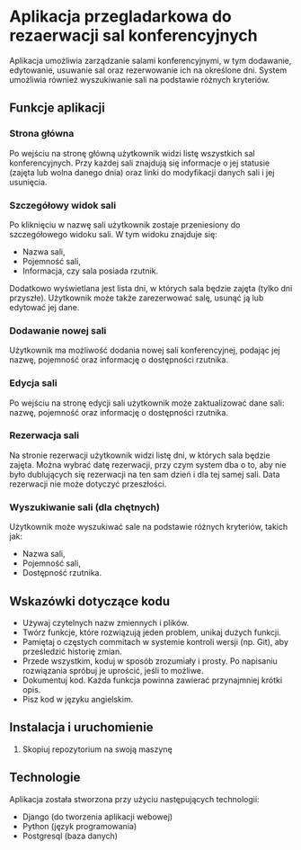 # Aplikacja przegladarkowa do rezaerwacji sal konferencyjnych

Aplikacja umożliwia zarządzanie salami konferencyjnymi, w tym dodawanie, edytowanie, usuwanie sal oraz rezerwowanie ich na określone dni. System umożliwia również wyszukiwanie sali na podstawie różnych kryteriów.

## Funkcje aplikacji

### Strona główna

Po wejściu na stronę główną użytkownik widzi listę wszystkich sal konferencyjnych. Przy każdej sali znajdują się informacje o jej statusie (zajęta lub wolna danego dnia) oraz linki do modyfikacji danych sali i jej usunięcia.

### Szczegółowy widok sali

Po kliknięciu w nazwę sali użytkownik zostaje przeniesiony do szczegółowego widoku sali. W tym widoku znajduje się:

- Nazwa sali,
- Pojemność sali,
- Informacja, czy sala posiada rzutnik.

Dodatkowo wyświetlana jest lista dni, w których sala będzie zajęta (tylko dni przyszłe). Użytkownik może także zarezerwować salę, usunąć ją lub edytować jej dane.

### Dodawanie nowej sali

Użytkownik ma możliwość dodania nowej sali konferencyjnej, podając jej nazwę, pojemność oraz informację o dostępności rzutnika.

### Edycja sali

Po wejściu na stronę edycji sali użytkownik może zaktualizować dane sali: nazwę, pojemność oraz informację o dostępności rzutnika.

### Rezerwacja sali

Na stronie rezerwacji użytkownik widzi listę dni, w których sala będzie zajęta. Można wybrać datę rezerwacji, przy czym system dba o to, aby nie było dublujących się rezerwacji na ten sam dzień i dla tej samej sali. Data rezerwacji nie może dotyczyć przeszłości.

### Wyszukiwanie sali (dla chętnych)

Użytkownik może wyszukiwać sale na podstawie różnych kryteriów, takich jak:

- Nazwa sali,
- Pojemność sali,
- Dostępność rzutnika.

## Wskazówki dotyczące kodu

- Używaj czytelnych nazw zmiennych i plików.
- Twórz funkcje, które rozwiązują jeden problem, unikaj dużych funkcji.
- Pamiętaj o częstych commitach w systemie kontroli wersji (np. Git), aby prześledzić historię zmian.
- Przede wszystkim, koduj w sposób zrozumiały i prosty. Po napisaniu rozwiązania spróbuj je uprościć, jeśli to możliwe.
- Dokumentuj kod. Każda funkcja powinna zawierać przynajmniej krótki opis.
- Pisz kod w języku angielskim.

## Instalacja i uruchomienie

1. Skopiuj repozytorium na swoją maszynę

## Technologie

Aplikacja została stworzona przy użyciu następujących technologii:

- Django (do tworzenia aplikacji webowej)
- Python (język programowania)
- Postgresql (baza danych)